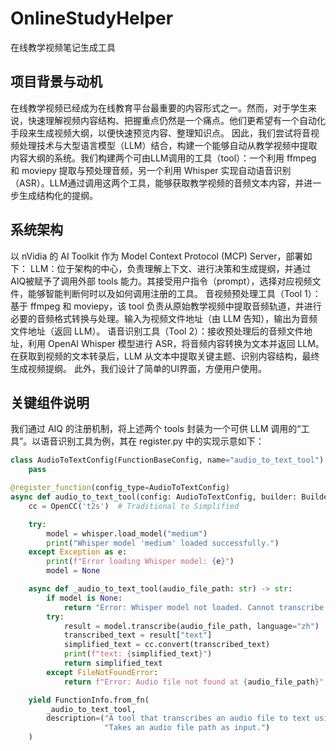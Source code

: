 # OnlineStudyHelper



在线教学视频笔记生成工具

## 项目背景与动机



在线教学视频已经成为在线教育平台最重要的内容形式之一。然而，对于学生来说，快速理解视频内容结构、把握重点仍然是一个痛点。他们更希望有一个自动化手段来生成视频大纲，以便快速预览内容、整理知识点。 因此，我们尝试将音视频处理技术与大型语言模型（LLM）结合，构建一个能够自动从教学视频中提取内容大纲的系统。我们构建两个可由LLM调用的工具（tool）：一个利用 ffmpeg 和 moviepy 提取与预处理音频，另一个利用 Whisper 实现自动语音识别（ASR）。LLM通过调用这两个工具，能够获取教学视频的音频文本内容，并进一步生成结构化的提纲。

## 系统架构



以 nVidia 的 AI Toolkit 作为 Model Context Protocol (MCP) Server，部署如下： LLM：位于架构的中心，负责理解上下文、进行决策和生成提纲，并通过 AIQ被赋予了调用外部 tools 能力。其接受用户指令（prompt），选择对应视频文件，能够智能判断何时以及如何调用注册的工具。 音视频预处理工具（Tool 1）：基于 ffmpeg 和 moviepy，该 tool 负责从原始教学视频中提取音频轨道，并进行必要的音频格式转换与处理。输入为视频文件地址（由 LLM 告知），输出为音频文件地址（返回 LLM）。 语音识别工具（Tool 2）：接收预处理后的音频文件地址，利用 OpenAI Whisper 模型进行 ASR，将音频内容转换为文本并返回 LLM。 在获取到视频的文本转录后，LLM 从文本中提取关键主题、识别内容结构，最终生成视频提纲。 此外，我们设计了简单的UI界面，方便用户使用。

## 关键组件说明



我们通过 AIQ 的注册机制，将上述两个 tools 封装为一个可供 LLM 调用的“工具”。以语音识别工具为例，其在 register.py 中的实现示意如下：

```python
class AudioToTextConfig(FunctionBaseConfig, name="audio_to_text_tool"):
    pass

@register_function(config_type=AudioToTextConfig)
async def audio_to_text_tool(config: AudioToTextConfig, builder: Builder):
    cc = OpenCC('t2s')  # Traditional to Simplified

    try:
        model = whisper.load_model("medium")
        print("Whisper model 'medium' loaded successfully.")
    except Exception as e:
        print(f"Error loading Whisper model: {e}")
        model = None

    async def _audio_to_text_tool(audio_file_path: str) -> str:
        if model is None:
            return "Error: Whisper model not loaded. Cannot transcribe."
        try:
            result = model.transcribe(audio_file_path, language="zh")
            transcribed_text = result["text"]
            simplified_text = cc.convert(transcribed_text)
            print(f"text: {simplified_text}")
            return simplified_text
        except FileNotFoundError:
            return f"Error: Audio file not found at {audio_file_path}"

    yield FunctionInfo.from_fn(
        _audio_to_text_tool,
        description=("A tool that transcribes an audio file to text using Whisper "
                     "Takes an audio file path as input.")
    )
```
